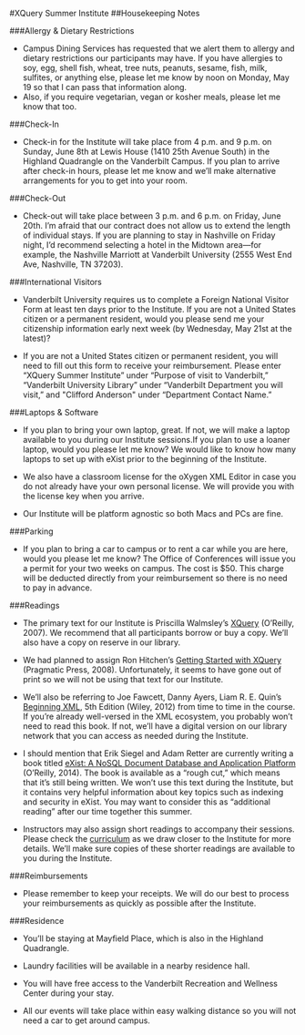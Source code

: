 #XQuery Summer Institute
##Housekeeping Notes

###Allergy & Dietary Restrictions

- Campus Dining Services has requested that we alert them to allergy and dietary restrictions our participants may have. If you have allergies to soy, egg, shell fish, wheat, tree nuts, peanuts, sesame, fish, milk, sulfites, or anything else, please let me know by noon on Monday, May 19 so that I can pass that information along.
- Also, if you require vegetarian, vegan or kosher meals, please let me know that too. 

###Check-In

- Check-in for the Institute will take place from 4 p.m. and 9 p.m. on Sunday, June 8th at Lewis House (1410 25th Avenue South) in the Highland Quadrangle on the Vanderbilt Campus. If you plan to arrive after check-in hours, please let me know and we’ll make alternative arrangements for you to get into your room. 

###Check-Out

- Check-out will take place between 3 p.m. and 6 p.m. on Friday, June 20th. I’m afraid that our contract does not allow us to extend the length of individual stays. If you are planning to stay in Nashville on Friday night, I’d recommend selecting a hotel in the Midtown area—for example, the Nashville Marriott at Vanderbilt University (2555 West End Ave, Nashville, TN 37203). 

###International Visitors

- Vanderbilt University requires us to complete a Foreign National Visitor Form at least ten days prior to the Institute. If you are not a United States citizen or a permanent resident, would you please send me your citizenship information early next week (by Wednesday, May 21st at the latest)? 

- If you are not a United States citizen or permanent resident, you will need to fill out this form to receive your reimbursement. Please enter “XQuery Summer Institute” under “Purpose of visit to Vanderbilt,” “Vanderbilt University Library” under “Vanderbilt Department you will visit,” and "Clifford Anderson" under “Department Contact Name.” 

###Laptops & Software

- If you plan to bring your own laptop, great. If not, we will make a laptop available to you during our Institute sessions.If you plan to use a loaner laptop, would you please let me know? We would like to know how many laptops to set up with eXist prior to the beginning of the Institute. 

- We also have a classroom license for the oXygen XML Editor in case you do not already have your own personal license. We will provide you with the license key when you arrive.

- Our Institute will be platform agnostic so both Macs and PCs are fine. 

###Parking

- If you plan to bring a car to campus or to rent a car while you are here, would you please let me know? The Office of Conferences will issue you a permit for your two weeks on campus. The cost is $50. This charge will be deducted directly from your reimbursement so there is no need to pay in advance.

###Readings

- The primary text for our Institute is Priscilla Walmsley’s [XQuery](http://shop.oreilly.com/product/9780596006341.do) (O’Reilly, 2007). We recommend that all participants borrow or buy a copy. We’ll also have a copy on reserve in our library.

- We had planned to assign Ron Hitchen’s [Getting Started with XQuery](http://pragprog.com/book/xquery/getting-started-with-xquery) (Pragmatic Press, 2008). Unfortunately, it seems to have gone out of print so we will not be using that text for our Institute. 

- We’ll also be referring to Joe Fawcett, Danny Ayers, Liam R. E. Quin’s [Beginning XML](http://www.wiley.com/WileyCDA/WileyTitle/productCd-1118162137.html), 5th Edition (Wiley, 2012) from time to time in the course. If you’re already well-versed in the XML ecosystem, you probably won’t need to read this book. If not, we’ll have a digital version on our library network that you can access as needed during the Institute. 

- I should mention that Erik Siegel and Adam Retter are currently writing a book titled [eXist: A NoSQL Document Database and Application Platform](http://shop.oreilly.com/product/0636920026525.do) (O’Reilly, 2014). The book is available as a “rough cut,” which means that it’s still being written. We won’t use this text during the Institute, but it contains very helpful information about key topics such as indexing and security in eXist. You may want to consider this as “additional reading” after our time together this summer.

- Instructors may also assign short readings to accompany their sessions. Please check the [curriculum](https://github.com/XQueryInstitute/Course-Materials/blob/master/syllabus.md) as we draw closer to the Institute for more details. We’ll make sure copies of these shorter readings are available to you during the Institute.

###Reimbursements

- Please remember to keep your receipts. We will do our best to process your reimbursements as quickly as possible after the Institute. 

###Residence

- You’ll be staying at Mayfield Place, which is also in the Highland Quadrangle.

- Laundry facilities will be available in a nearby residence hall. 

- You will have free access to the Vanderbilt Recreation and Wellness Center during your stay. 

- All our events will take place within easy walking distance so you will not need a car to get around campus.
